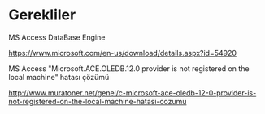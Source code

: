 # Gerekliler

MS Access DataBase Engine 

https://www.microsoft.com/en-us/download/details.aspx?id=54920

MS Access "Microsoft.ACE.OLEDB.12.0 provider is not registered on the local machine" hatası çözümü

http://www.muratoner.net/genel/c-microsoft-ace-oledb-12-0-provider-is-not-registered-on-the-local-machine-hatasi-cozumu
